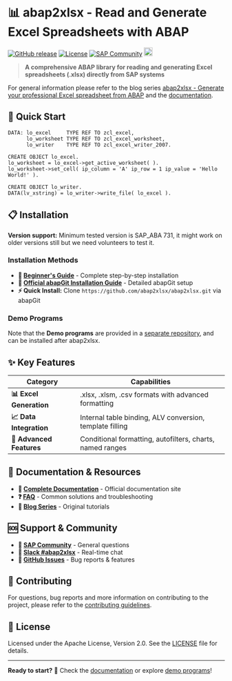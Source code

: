 # 📊 abap2xlsx - Read and Generate Excel Spreadsheets with ABAP

[![GitHub release](https://img.shields.io/github/release/abap2xlsx/abap2xlsx.svg)](https://github.com/abap2xlsx/abap2xlsx/releases/latest)
[![License](https://img.shields.io/github/license/abap2xlsx/abap2xlsx.svg)](LICENSE)
[![SAP Community](https://img.shields.io/badge/SAP%20Community-abap2xlsx-blue)](https://community.sap.com/t5/forums/searchpage/tab/message?q=abap2xlsx)
[<img src="https://devin.ai/assets/askdeepwiki.png" alt="Ask https://DeepWiki.com" height="20"/>](https://deepwiki.com)

> **A comprehensive ABAP library for reading and generating Excel spreadsheets (.xlsx) directly from SAP systems**

For general information please refer to the blog series [abap2xlsx - Generate your professional Excel spreadsheet from ABAP](http://scn.sap.com/community/abap/blog/2010/07/12/abap2xlsx--generate-your-professional-excel-spreadsheet-from-abap) and the [documentation](https://abap2xlsx.github.io/abap2xlsx/).

## 🚀 Quick Start

```abap
DATA: lo_excel     TYPE REF TO zcl_excel,
      lo_worksheet TYPE REF TO zcl_excel_worksheet,
      lo_writer    TYPE REF TO zcl_excel_writer_2007.

CREATE OBJECT lo_excel.
lo_worksheet = lo_excel->get_active_worksheet( ).
lo_worksheet->set_cell( ip_column = 'A' ip_row = 1 ip_value = 'Hello World!' ).

CREATE OBJECT lo_writer.
DATA(lv_xstring) = lo_writer->write_file( lo_excel ).
```

## 📋 Installation

**Version support:** Minimum tested version is SAP_ABA 731, it might work on older versions still but we need volunteers to test it.

### Installation Methods

- **🎯 [Beginner's Guide](GETTING_STARTED_FOR_BEGINNERS.md)** - Complete step-by-step installation
- **📘 [Official abapGit Installation Guide](https://abap2xlsx.github.io/abap2xlsx/abapGit-installation)** - Detailed abapGit setup
- **⚡ Quick Install:** Clone `https://github.com/abap2xlsx/abap2xlsx.git` via abapGit

### Demo Programs

Note that the **Demo programs** are provided in a [separate repository](https://github.com/abap2xlsx/demos), and can be installed after abap2xlsx.

## ✨ Key Features

| Category | Capabilities |
|----------|--------------|
| **📊 Excel Generation** | .xlsx, .xlsm, .csv formats with advanced formatting |
| **📈 Data Integration** | Internal table binding, ALV conversion, template filling |
| **🎨 Advanced Features** | Conditional formatting, autofilters, charts, named ranges |

## 📖 Documentation & Resources

- **📘 [Complete Documentation](https://abap2xlsx.github.io/abap2xlsx/)** - Official documentation site
- **❓ [FAQ](docs/FAQ.md)** - Common solutions and troubleshooting
- **📝 [Blog Series](http://scn.sap.com/community/abap/blog/2010/07/12/abap2xlsx--generate-your-professional-excel-spreadsheet-from-abap)** - Original tutorials

## 🆘 Support & Community

- **💬 [SAP Community](https://community.sap.com/t5/forums/searchpage/tab/message?q=abap2xlsx)** - General questions
- **💬 [Slack #abap2xlsx](https://sapmentors.slack.com/archives/CGG0UHDMG)** - Real-time chat
- **🐛 [GitHub Issues](https://github.com/abap2xlsx/abap2xlsx/issues)** - Bug reports & features

## 🤝 Contributing

For questions, bug reports and more information on contributing to the project, please refer to the [contributing guidelines](./CONTRIBUTING.md).

## 📄 License

Licensed under the Apache License, Version 2.0. See the [LICENSE](LICENSE) file for details.

---

**Ready to start?** 🚀 Check the [documentation](https://abap2xlsx.github.io/abap2xlsx/) or explore [demo programs](https://github.com/abap2xlsx/demos)!